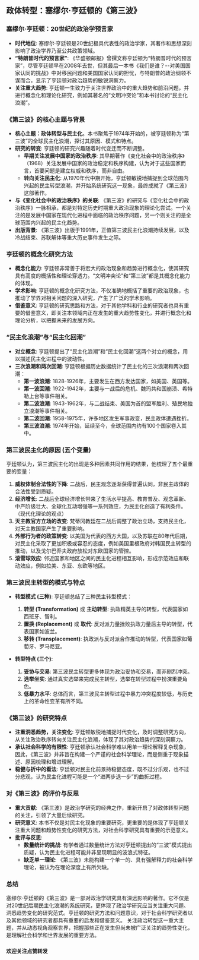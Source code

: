 ## 政体转型：塞缪尔·亨廷顿的《第三波》

### 塞缪尔·亨廷顿：20世纪的政治学预言家

* **时代地位**: 塞缪尔·亨廷顿是20世纪极具代表性的政治学家，其著作和思想深刻影响了政治学界乃至公共政策领域。
* **“特朗普时代的预言家”**: 《华盛顿邮报》曾撰文称亨廷顿为“特朗普时代的预言家”，尽管亨廷顿早在2008年去世，但其最后一本书《我们是谁？--对美国国家认同的挑战》中对移民问题和美国国家认同的担忧，与特朗普的政治纲领不谋而合，显示了亨廷顿对政治趋势的敏锐洞察力。
* **关注重大趋势**: 亨廷顿一生致力于关注世界政治中的重大趋势和前沿问题，并进行概念化和理论化研究，例如其著名的“文明冲突论”和本书讨论的“民主化浪潮”。

### 《第三波》的核心主题与背景

* **核心主题：政体转型与民主化**。本书聚焦于1974年开始的，被亨廷顿称为“第三波”的全球民主化浪潮，探讨其原因、模式和特点。
* **研究的转变**: 亨廷顿的研究兴趣随着时代变迁而不断调整。
    * **早期关注发展中国家的政治秩序**:  其早期著作《变化社会中的政治秩序》（1968）关注发展中国家的政治稳定和秩序构建，认为对于这些国家而言，首要问题是建立权威和秩序，而非自由。
    * **转向关注民主化**:  从1970年代中期开始，亨廷顿敏锐地捕捉到全球范围内兴起的民主转型浪潮，并开始系统研究这一现象，最终成就了《第三波》这部著作。
* **与《变化社会中的政治秩序》的关联**: 《第三波》的研究与《变化社会中的政治秩序》一脉相承，都是对特定历史时期重大政治现象的理论化尝试。一个关注的是发展中国家在现代化进程中面临的政治秩序问题，另一个则关注的是全球范围内兴起的民主化趋势。
* **出版背景**:  《第三波》出版于1991年，正值第三波民主化浪潮持续发展，以及冷战结束、苏联解体等重大历史事件发生之际。

### 亨廷顿的概念化研究方法

* **概念化能力**: 亨廷顿非常善于将宏大的政治现象和趋势进行概念化，使其研究具有高度的概括性和理论穿透力。“文明冲突论”和“第三波”都是其概念化能力的体现。
* **学术影响**:  亨廷顿的概念化研究方法，不仅准确地概括了重要的政治现象，也推动了学界对相关问题的深入研究，产生了广泛的学术影响。
* **借鉴意义**:  亨廷顿的研究思路和方法，对于其他学科和行业的研究者也具有重要的借鉴意义，即关注本领域内正在发生的重大趋势性变化，并进行概念化和理论分析，以把握未来的发展方向。

### “民主化浪潮”与“民主化回潮”

* **对立概念**: 亨廷顿提出了“民主化浪潮”和“民主化回潮”这两个对立的概念，用以描述民主化进程中的波动性。
* **三次浪潮和两次回潮**: 亨廷顿根据历史数据统计了民主化的三次浪潮和两次回潮：
    * **第一波浪潮**: 1828-1926年，主要发生在西方发达国家，如美国、英国等。
    * **第一波回潮**: 1922-1942年，主要与一战后的危机、魏玛共和国崩溃、希特勒上台等事件相关。
    * **第二波浪潮**: 1943-1962年，与二战结束、美国为首的盟军胜利、殖民地独立浪潮等事件相关。
    * **第二波回潮**: 1958-1975年，许多地区发生军事政变，民主政体遭遇挫折。
    * **第三波浪潮**: 1974年开始，延续至今，全球范围内约有100个国家卷入其中。

### 第三波民主化的原因 (五个变量)

亨廷顿认为，第三波民主化的出现是多种因素共同作用的结果，他梳理了五个最重要的变量：

1. **威权体制合法性的下降**:  二战后，民主观念逐渐获得普遍认同，非民主政体的合法性受到质疑。
2. **经济增长**:  二战后全球经济增长带来了生活水平提高、教育普及、观念革新、中产阶级壮大、全球化互动增强等一系列效应，为民主化创造了有利条件。（现代化理论的观点）
3. **天主教官方立场的改变**:  梵蒂冈教廷在二战后调整了政治立场，支持民主化，对天主教国家产生了重要影响。
4. **外部行为者的政策转变**:  以美国为代表的西方大国，以及苏联在80年代后期，对民主化采取了更加积极或容忍的态度，例如美国里根政府对韩国民主转型的推动，以及戈尔巴乔夫政府放松对东欧国家的管控。
5. **滚雪球效应**:  邻近国家和地区之间的民主化进程相互影响，形成示范效应和联动效应，例如拉美、东亚、东欧等地区。

### 第三波民主转型的模式与特点

* **转型模式 (三种)**: 亨廷顿总结了三种民主转型模式：
    1. **转型 (Transformation)** 或 **主动转型**:  执政精英主导的转型，代表国家如西班牙、智利。
    2. **置换 (Replacement)** 或 **取代**:  反对派力量挫败执政力量后主导的转型，代表国家如波兰。
    3. **移转 (Transplacement)**:  执政派与反对派合作推动的转型，代表国家如葡萄牙、罗马尼亚。

* **转型特点 (三个)**:
    1. **妥协与交易**:  第三波民主转型更多体现为政治妥协和交易，而非剧烈冲突。
    2. **选举坐实**:  通过真实选举来完成民主转型，选举在转型过程中扮演重要角色。
    3. **低暴力水平**:  总体而言，第三波民主转型过程中暴力冲突程度较低，与历史上的革命性变革有所不同。

### 《第三波》的研究特点

* **注重洞悉趋势，关注变化**: 亨廷顿敏锐地捕捉时代变化，及时调整研究方向，从关注政治秩序转向关注民主化浪潮，体现了其对政治趋势的深刻洞察力。
* **承认社会科学的有限性**:  亨廷顿承认社会科学难以用单一理论解释复杂现象，因此，《第三波》并非旨在构建一个严谨的社会科学理论，而是侧重于现象描述、原因梳理和增进理解。
* **稳健与折中的看法**: 亨廷顿对民主化前景持稳健态度，既不过分乐观，也不过分悲观，认为民主化进程可能是一个“进两步退一步”的曲折过程。

###  对《第三波》的评价与反思

* **重大贡献**:  《第三波》是政治学研究的经典之作，重新开启了对政体转型问题的关注，引领了大量后续研究。
* **研究意义**:  本书不仅是对民主化现象的重要研究，更重要的是体现了亨廷顿关注重大问题和趋势性变化的研究方法，对社会科学研究具有重要的示范意义。
* **批评与反思**:
    * **数量统计的挑战**:  有学者通过数量统计方法对亨廷顿提出的“三波”模式提出质疑，认为民主化进程可能并非呈现明显的波浪式特征。
    * **缺乏单一理论**:  《第三波》未能构建一个单一的、具有强解释力的社会科学理论，被认为在理论深度上有所欠缺。

### 总结

塞缪尔·亨廷顿的《第三波》是一部对政治学研究具有深远影响的著作。它不仅是对20世纪后期民主化浪潮的系统研究，更体现了政治学研究应当关注重大问题、洞悉趋势变化的研究范式。亨廷顿的研究方法和问题意识，对于社会科学研究者以及其他领域的研究者都具有重要的启发和借鉴意义。 关注政治转型这一重大主题，并从动态视角观察世界，把握那些正在发生但尚未被广泛关注的趋势性变化，是理解社会科学和世界发展的重要方法。

###

**欢迎关注点赞转发**
